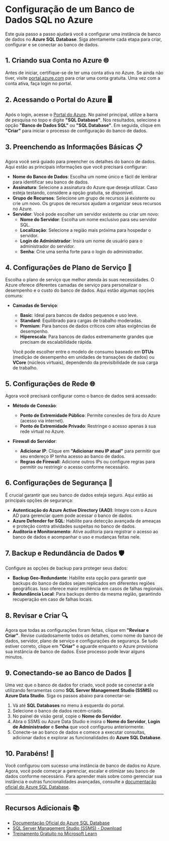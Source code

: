 # Configuração de um Banco de Dados SQL no Azure

Este guia passo a passo ajudará você a configurar uma instância de banco de dados no **Azure SQL Database**. Siga atentamente cada etapa para criar, configurar e se conectar ao banco de dados.

## 1. Criando sua Conta no Azure 🌐

Antes de iniciar, certifique-se de ter uma conta ativa no Azure. Se ainda não tiver, visite [portal.azure.com](https://portal.azure.com) para criar uma conta gratuita. Uma vez com a conta ativa, faça login no portal.

## 2. Acessando o Portal do Azure 🖥️

Após o login, acesse o [Portal do Azure](https://portal.azure.com). No painel principal, utilize a barra de pesquisa no topo e digite **"SQL Database"**. Nos resultados, selecione a opção **"Banco de Dados SQL"** ou **"SQL Database"**. Em seguida, clique em **"Criar"** para iniciar o processo de configuração do banco de dados.

## 3. Preenchendo as Informações Básicas 📋

Agora você será guiado para preencher os detalhes do banco de dados. Aqui estão as principais informações que você precisará configurar:

- **Nome do Banco de Dados**: Escolha um nome único e fácil de lembrar para identificar seu banco de dados.
- **Assinatura**: Selecione a assinatura do Azure que deseja utilizar. Caso esteja testando, considere a opção gratuita, se disponível.
- **Grupo de Recursos**: Selecione um grupo de recursos já existente ou crie um novo. Os grupos de recursos ajudam a organizar seus recursos no Azure.
- **Servidor**: Você pode escolher um servidor existente ou criar um novo:
  - **Nome do Servidor**: Escolha um nome exclusivo para seu servidor SQL.
  - **Localização**: Selecione a região mais próxima para hospedar o servidor.
  - **Login de Administrador**: Insira um nome de usuário para o administrador do servidor.
  - **Senha**: Crie uma senha forte para o login do administrador.

## 4. Configurações de Plano de Serviço 🔧

Escolha o plano de serviço que melhor atenda às suas necessidades. O Azure oferece diferentes camadas de serviço para personalizar o desempenho e o custo do banco de dados. Aqui estão algumas opções comuns:

- **Camadas de Serviço**:
  - **Basic**: Ideal para bancos de dados pequenos e uso leve.
  - **Standard**: Equilibrado para cargas de trabalho moderadas.
  - **Premium**: Para bancos de dados críticos com altas exigências de desempenho.
  - **Hiperescala**: Para bancos de dados extremamente grandes que precisam de escalabilidade rápida.
  
  Você pode escolher entre o modelo de consumo baseado em **DTUs** (medição de desempenho em unidades de transações de dados) ou **VCore** (núcleos virtuais), dependendo da previsibilidade de sua carga de trabalho.

## 5. Configurações de Rede 🌐

Agora você precisará configurar como o banco de dados será acessado:

- **Método de Conexão**:
  - **Ponto de Extremidade Público**: Permite conexões de fora do Azure (acesso via internet).
  - **Ponto de Extremidade Privado**: Restringe o acesso apenas à sua rede virtual no Azure.
  
- **Firewall do Servidor**: 
  - **Adicionar IP**: Clique em **"Adicionar meu IP atual"** para permitir que seu endereço IP tenha acesso ao banco de dados.
  - **Regras de Firewall**: Adicione outros IPs ou configure regras para permitir ou restringir o acesso conforme necessário.

## 6. Configurações de Segurança 🔐

É crucial garantir que seu banco de dados esteja seguro. Aqui estão as principais opções de segurança:

- **Autenticação do Azure Active Directory (AAD)**: Integre com o Azure AD para gerenciar quem pode acessar o banco de dados.
- **Azure Defender for SQL**: Habilite para detecção avançada de ameaças e proteção contra atividades suspeitas no banco de dados.
- **Auditoria e Monitoramento**: Ative auditoria para registrar o acesso ao banco de dados e acompanhar o uso e mudanças feitas nele.

## 7. Backup e Redundância de Dados 🛡️

Configure as opções de backup para proteger seus dados:

- **Backup Geo-Redundante**: Habilite esta opção para garantir que backups do banco de dados sejam replicados em diferentes regiões geográficas. Isso oferece maior resiliência em casos de falhas regionais.
- **Redundância Local**: Para backups dentro da mesma região, garantindo recuperação em caso de falhas locais.

## 8. Revisar e Criar 🔍

Agora que todas as configurações foram feitas, clique em **"Revisar e Criar"**. Revise cuidadosamente todos os detalhes, como nome do banco de dados, servidor, plano de serviço e configurações de segurança. Se tudo estiver correto, clique em **"Criar"** e aguarde enquanto o Azure provisiona sua instância de banco de dados. Esse processo pode levar alguns minutos.

## 9. Conectando-se ao Banco de Dados 🚀

Uma vez que o banco de dados for criado, você pode se conectar a ele utilizando ferramentas como **SQL Server Management Studio (SSMS)** ou **Azure Data Studio**. Siga os passos abaixo para conectar-se:

1. Vá até **SQL Databases** no menu à esquerda do portal.
2. Selecione o banco de dados recém-criado.
3. No painel de visão geral, copie o **Nome do Servidor**.
4. Abra o SSMS ou Azure Data Studio e insira o **Nome do Servidor**, **Login de Administrador** e **Senha** que você configurou anteriormente.
5. Conecte-se ao banco de dados e comece a executar consultas, adicionar dados e explorar as funcionalidades do **Azure SQL Database**.

## 10. Parabéns! 🎉

Você configurou com sucesso uma instância de banco de dados no Azure. Agora, você pode começar a gerenciar, escalar e otimizar seu banco de dados conforme necessário. Para aprender mais sobre como gerenciar sua instância e outras funcionalidades avançadas, consulte a [documentação oficial do Azure SQL Database](https://docs.microsoft.com/azure/azure-sql).

---

## Recursos Adicionais 📚

- [Documentação Oficial do Azure SQL Database](https://docs.microsoft.com/azure/azure-sql)
- [SQL Server Management Studio (SSMS) - Download](https://docs.microsoft.com/sql/ssms/download-sql-server-management-studio-ssms)
- [Treinamento Gratuito no Microsoft Learn](https://learn.microsoft.com/training/)